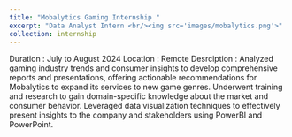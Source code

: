 ```yaml
---
title: "Mobalytics Gaming Internship "
excerpt: "Data Analyst Intern <br/><img src='images/mobalytics.png'>"
collection: internship
---
```


Duration : July to August 2024
Location : Remote
Desrciption : 
Analyzed gaming industry trends and consumer insights to develop comprehensive reports and presentations, offering actionable recommendations for Mobalytics to expand its services to new game genres. Underwent training and research to gain domain-specific knowledge about the market and consumer behavior. Leveraged data visualization techniques to effectively present insights to the company and stakeholders using PowerBI and PowerPoint.
